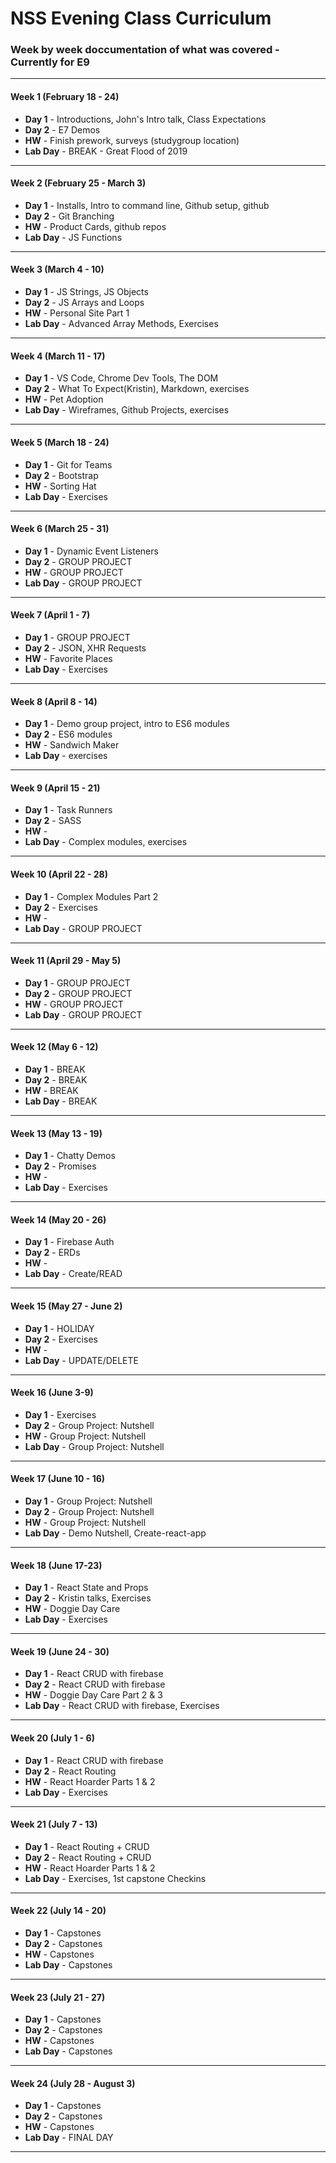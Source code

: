 # NSS Evening Class Curriculum

### Week by week doccumentation of what was covered - Currently for E9

***

#### Week 1 (February 18 - 24)
* **Day 1** - Introductions, John's Intro talk, Class Expectations
* **Day 2** - E7 Demos
* **HW** - Finish prework, surveys (studygroup location)
* **Lab Day** - BREAK - Great Flood of 2019

***

#### Week 2 (February 25 - March 3)
* **Day 1** - Installs, Intro to command line, Github setup, github
* **Day 2** - Git Branching
* **HW** - Product Cards, github repos
* **Lab Day** - JS Functions

***

#### Week 3 (March 4 - 10)
* **Day 1** - JS Strings, JS Objects
* **Day 2** - JS Arrays and Loops
* **HW** - Personal Site Part 1
* **Lab Day** - Advanced Array Methods, Exercises

***

#### Week 4 (March 11 - 17)
* **Day 1** - VS Code, Chrome Dev Tools, The DOM
* **Day 2** - What To Expect(Kristin), Markdown, exercises
* **HW** - Pet Adoption
* **Lab Day** - Wireframes, Github Projects, exercises

***

#### Week 5 (March 18 - 24)
* **Day 1** - Git for Teams
* **Day 2** - Bootstrap
* **HW** - Sorting Hat
* **Lab Day** - Exercises

***

#### Week 6 (March 25 - 31)
* **Day 1** - Dynamic Event Listeners
* **Day 2** - GROUP PROJECT
* **HW** - GROUP PROJECT
* **Lab Day** - GROUP PROJECT

***

#### Week 7 (April 1 - 7)
* **Day 1** - GROUP PROJECT
* **Day 2** - JSON, XHR Requests
* **HW** - Favorite Places
* **Lab Day** - Exercises

***

#### Week 8 (April 8 - 14)
* **Day 1** - Demo group project, intro to ES6 modules
* **Day 2** - ES6 modules
* **HW** - Sandwich Maker
* **Lab Day** - exercises

***

#### Week 9 (April 15 - 21)
* **Day 1** - Task Runners
* **Day 2** - SASS
* **HW** -
* **Lab Day** - Complex modules, exercises

***

#### Week 10 (April 22 - 28)
* **Day 1** - Complex Modules Part 2
* **Day 2** - Exercises
* **HW** -
* **Lab Day** - GROUP PROJECT

***

#### Week 11 (April 29 - May 5)
* **Day 1** - GROUP PROJECT
* **Day 2** - GROUP PROJECT
* **HW** - GROUP PROJECT
* **Lab Day** - GROUP PROJECT

***

#### Week 12 (May 6 - 12)
* **Day 1** - BREAK
* **Day 2** - BREAK
* **HW** - BREAK
* **Lab Day** - BREAK

***

#### Week 13 (May 13 - 19)
* **Day 1** - Chatty Demos
* **Day 2** - Promises
* **HW** -
* **Lab Day** - Exercises

***

#### Week 14 (May 20 - 26)
* **Day 1** - Firebase Auth
* **Day 2** - ERDs
* **HW** -
* **Lab Day** - Create/READ

***

#### Week 15 (May 27 - June 2)
* **Day 1** - HOLIDAY
* **Day 2** - Exercises
* **HW** -
* **Lab Day** - UPDATE/DELETE

***

#### Week 16 (June 3-9)
* **Day 1** - Exercises
* **Day 2** - Group Project: Nutshell
* **HW** - Group Project: Nutshell
* **Lab Day** - Group Project: Nutshell

***

#### Week 17 (June 10 - 16)
* **Day 1** - Group Project: Nutshell
* **Day 2** - Group Project: Nutshell
* **HW** - Group Project: Nutshell
* **Lab Day** - Demo Nutshell, Create-react-app

***

#### Week 18 (June 17-23)
* **Day 1** - React State and Props
* **Day 2** - Kristin talks, Exercises
* **HW** - Doggie Day Care
* **Lab Day** - Exercises

***

#### Week 19 (June 24 - 30)
* **Day 1** - React CRUD with firebase
* **Day 2** - React CRUD with firebase
* **HW** - Doggie Day Care Part 2 & 3
* **Lab Day** - React CRUD with firebase, Exercises

***

#### Week 20 (July 1 - 6)
* **Day 1** - React CRUD with firebase
* **Day 2** - React Routing
* **HW** - React Hoarder Parts 1 & 2
* **Lab Day** - Exercises

***

#### Week 21 (July 7 - 13)
* **Day 1** - React Routing + CRUD
* **Day 2** - React Routing + CRUD
* **HW** - React Hoarder Parts 1 & 2
* **Lab Day** - Exercises, 1st capstone Checkins

***

#### Week 22 (July 14 - 20)
* **Day 1** - Capstones
* **Day 2** - Capstones
* **HW** - Capstones
* **Lab Day** - Capstones

***

#### Week 23 (July 21 - 27)
* **Day 1** - Capstones
* **Day 2** - Capstones
* **HW** - Capstones
* **Lab Day** - Capstones

***

#### Week 24 (July 28 - August 3)
* **Day 1** - Capstones
* **Day 2** - Capstones
* **HW** - Capstones
* **Lab Day** - FINAL DAY

***